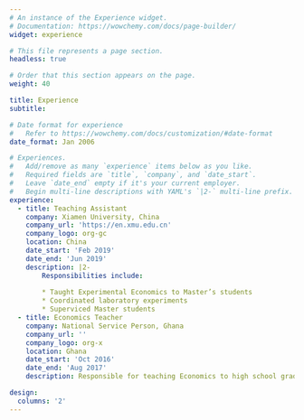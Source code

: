 ```yaml
---
# An instance of the Experience widget.
# Documentation: https://wowchemy.com/docs/page-builder/
widget: experience

# This file represents a page section.
headless: true

# Order that this section appears on the page.
weight: 40

title: Experience
subtitle:

# Date format for experience
#   Refer to https://wowchemy.com/docs/customization/#date-format
date_format: Jan 2006

# Experiences.
#   Add/remove as many `experience` items below as you like.
#   Required fields are `title`, `company`, and `date_start`.
#   Leave `date_end` empty if it's your current employer.
#   Begin multi-line descriptions with YAML's `|2-` multi-line prefix.
experience:
  - title: Teaching Assistant
    company: Xiamen University, China
    company_url: 'https://en.xmu.edu.cn'
    company_logo: org-gc
    location: China
    date_start: 'Feb 2019'
    date_end: 'Jun 2019'
    description: |2-
        Responsibilities include:
        
        * Taught Experimental Economics to Master’s students
        * Coordinated laboratory experiments
        * Superviced Master students
  - title: Economics Teacher
    company: National Service Person, Ghana
    company_url: ''
    company_logo: org-x
    location: Ghana
    date_start: 'Oct 2016'
    date_end: 'Aug 2017'
    description: Responsible for teaching Economics to high school grade 1 and 2 students; in charge of all secretarial and IT related works..

design:
  columns: '2'
---
```

